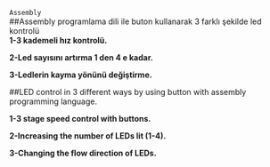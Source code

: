  `Assembly`  
##Assembly programlama dili ile buton kullanarak 3 farklı şekilde led kontrolü  
**1-3 kademeli hız kontrolü.**

**2-Led sayısını artırma 1 den 4 e kadar.**

**3-Ledlerin kayma yönünü değiştirme.**
 

##LED control in 3 different ways by using button with assembly programming language.

**1-3 stage speed control with buttons.**

**2-Increasing the number of LEDs lit (1-4).**

**3-Changing the flow direction of LEDs.**
